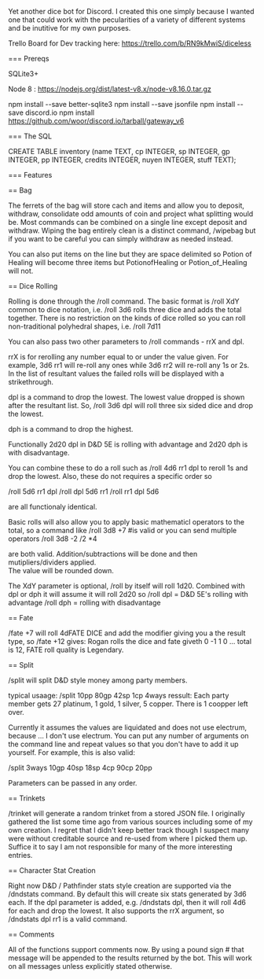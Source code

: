 Yet another dice bot for Discord.  I created this one simply because I wanted one that 
could work with the pecularities of a variety of different systems and be inutitive for 
my own purposes.

Trello Board for Dev tracking here: https://trello.com/b/RN9kMwiS/diceless

=== Prereqs

SQLite3+

Node 8 : https://nodejs.org/dist/latest-v8.x/node-v8.16.0.tar.gz

npm install --save better-sqlite3
npm install --save jsonfile
npm install --save discord.io
npm install https://github.com/woor/discord.io/tarball/gateway_v6


=== The SQL

CREATE TABLE inventory (name TEXT, cp INTEGER, sp INTEGER, gp INTEGER, pp INTEGER, credits INTEGER, nuyen INTEGER, stuff TEXT);

=== Features

== Bag

The ferrets of the bag will store cach and items and allow you to deposit,
withdraw, consolidate odd amounts of coin and project what splitting would be.  Most 
commands can be combined on a single line except deposit and withdraw.  Wiping the bag 
entirely clean is a distinct command, /wipebag but if you want to be careful you can simply 
withdraw as needed instead.

You can also put items on the line but they are space delimited so Potion of Healing will become
three items but PotionofHealing or Potion_of_Healing will not.

== Dice Rolling

Rolling is done through the /roll command.  The basic format is /roll XdY common to 
dice notation, i.e. /roll 3d6 rolls three dice and adds the total together.  There 
is no restriction on the kinds of dice rolled so you can roll non-traditional 
polyhedral shapes, i.e. /roll 7d11  

You can also pass two other parameters to /roll commands - rrX and dpl.

rrX is for rerolling any number equal to or under the value given.  For example, 
3d6 rr1 will re-roll any ones while 3d6 rr2 will re-roll any 1s or 2s.  In the list 
of resultant values the failed rolls will be displayed with a strikethrough.

dpl is a command to drop the lowest.  The lowest value dropped is shown after the 
resultant list.  So, /roll 3d6 dpl will roll three six sided dice and drop the lowest.

dph is a command to drop the highest.  

Functionally 2d20 dpl in D&D 5E is rolling with advantage and 2d20 dph is with 
disadvantage.

You can combine these to do a roll such as /roll 4d6 rr1 dpl to reroll 1s and drop the
lowest. Also, these do not requires a specific order so 

/roll 5d6 rr1 dpl
/roll dpl 5d6 rr1
/roll rr1 dpl 5d6 

are all functionaly identical.

Basic rolls will also allow you to apply basic mathematicl operators to  the total,
so a command like 
/roll 3d8 +7  #is valid
or you can send multiple operators 
/roll 3d8 -2 /2 *4

are both valid.  Addition/subtractions will be done and then mutipliers/dividers applied.  
The value will be rounded down.

The XdY parameter is optional, /roll by itself will roll 1d20.  Combined with dpl or dph
it will assume it will roll 2d20 so 
/roll dpl = D&D 5E's rolling with advantage
/roll dph = rolling with disadvantage

== Fate

/fate +7 will roll 4dFATE DICE and add the modifier giving you a the result type, 
so /fate +12 gives:
Rogan rolls the dice and fate giveth  0 -1 1 0 ... total is 12, FATE roll quality is Legendary. 

== Split

/split will split D&D style money among party members.

typical usaage: /split 10pp 80gp 42sp 1cp 4ways 
ressult: Each party member gets 27 platinum, 1 gold, 1 silver, 5 copper.
 There is 1 coopper left over.

Currently it assumes the values are liquidated and does not use electrum, because ... 
I don't use electrum.  You can put any number of arguments on the command line and 
repeat values so that you don't have to add it up yourself.  For example, this is 
also valid:

/split 3ways 10gp 40sp 18sp 4cp 90cp 20pp

Parameters can be passed in any order.

== Trinkets

/trinket will generate a random trinket from a stored JSON file.  I originally gathered
the list some time ago from various sources including some of my own creation.  I regret
that I didn't keep better track though I suspect many were without creditable source and
re-used from where I picked them up.  Suffice it to say I am not responsible for many of
the more interesting entries.  

== Character Stat Creation 

Right now D&D / Pathfinder stats style creation are supported via the /dndstats command. 
By default this will create six stats generated by 3d6 each.  If the dpl parameter is 
added, e.g. /dndstats dpl, then it will roll 4d6 for each and drop the lowest.  It also 
supports the rrX argument, so /dndstats dpl rr1 is a valid command.

== Comments 

All of the functions support comments now. By using a pound sign # that message will be 
appended to the results returned by the bot.  This will work on all messages unless 
explicitly stated otherwise.


